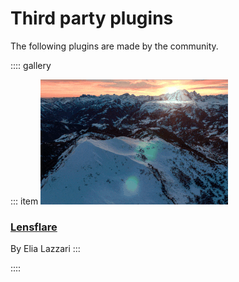 # Third party plugins

The following plugins are made by the community.

:::: gallery

::: item
[![](../images/plugins/lensflare.gif)](https://www.npmjs.com/package/photo-sphere-viewer-lensflare-plugin)

### [Lensflare](https://www.npmjs.com/package/photo-sphere-viewer-lensflare-plugin)

By Elia Lazzari
:::

::::